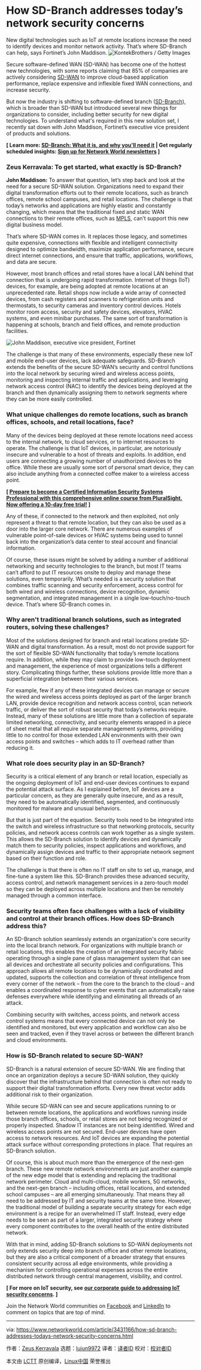 [#]: collector: (lujun9972)
[#]: translator: ( )
[#]: reviewer: ( )
[#]: publisher: ( )
[#]: url: ( )
[#]: subject: (How SD-Branch addresses today’s network security concerns)
[#]: via: (https://www.networkworld.com/article/3431166/how-sd-branch-addresses-todays-network-security-concerns.html)
[#]: author: (Zeus Kerravala https://www.networkworld.com/author/Zeus-Kerravala/)

How SD-Branch addresses today’s network security concerns
======
New digital technologies such as IoT at remote locations increase the need to identify devices and monitor network activity. That’s where SD-Branch can help, says Fortinet’s John Maddison.
![KontekBrothers / Getty Images][1]

Secure software-defined WAN (SD-WAN) has become one of the hottest new technologies, with some reports claiming that 85% of companies are actively considering [SD-WAN][2] to improve cloud-based application performance, replace expensive and inflexible fixed WAN connections, and increase security.

But now the industry is shifting to software-defined branch ([SD-Branch][3]), which is broader than SD-WAN but introduced several new things for organizations to consider, including better security for new digital technologies. To understand what's required in this new solution set, I recently sat down with John Maddison, Fortinet’s executive vice president of products and solutions.

**[ Learn more: [SD-Branch: What it is, and why you'll need it][3] | Get regularly scheduled insights: [Sign up for Network World newsletters][4] ]**

### Zeus Kerravala: To get started, what exactly is SD-Branch?

**John Maddison:** To answer that question, let’s step back and look at the need for a secure SD-WAN solution. Organizations need to expand their digital transformation efforts out to their remote locations, such as branch offices, remote school campuses, and retail locations. The challenge is that today’s networks and applications are highly elastic and constantly changing, which means that the traditional fixed and static WAN connections to their remote offices, such as [MPLS][5], can’t support this new digital business model.

That’s where SD-WAN comes in. It replaces those legacy, and sometimes quite expensive, connections with flexible and intelligent connectivity designed to optimize bandwidth, maximize application performance, secure direct internet connections, and ensure that traffic, applications, workflows, and data are secure.

However, most branch offices and retail stores have a local LAN behind that connection that is undergoing rapid transformation. Internet of things (IoT) devices, for example, are being adopted at remote locations at an unprecedented rate. Retail shops now include a wide array of connected devices, from cash registers and scanners to refrigeration units and thermostats, to security cameras and inventory control devices. Hotels monitor room access, security and safety devices, elevators, HVAC systems, and even minibar purchases. The same sort of transformation is happening at schools, branch and field offices, and remote production facilities.

![John Maddison, executive vice president, Fortinet][6]

The challenge is that many of these environments, especially these new IoT and mobile end-user devices, lack adequate safeguards. SD-Branch extends the benefits of the secure SD-WAN’s security and control functions into the local network by securing wired and wireless access points, monitoring and inspecting internal traffic and applications, and leveraging network access control (NAC) to identify the devices being deployed at the branch and then dynamically assigning them to network segments where they can be more easily controlled.

### What unique challenges do remote locations, such as branch offices, schools, and retail locations, face? 

Many of the devices being deployed at these remote locations need access to the internal network, to cloud services, or to internet resources to operate. The challenge is that IoT devices, in particular, are notoriously insecure and vulnerable to a host of threats and exploits. In addition, end users are connecting a growing number of unauthorized devices to the office. While these are usually some sort of personal smart device, they can also include anything from a connected coffee maker to a wireless access point.

**[ [Prepare to become a Certified Information Security Systems Professional with this comprehensive online course from PluralSight. Now offering a 10-day free trial!][7] ]**

Any of these, if connected to the network and then exploited, not only represent a threat to that remote location, but they can also be used as a door into the larger core network. There are numerous examples of vulnerable point-of-sale devices or HVAC systems being used to tunnel back into the organization’s data center to steal account and financial information.

Of course, these issues might be solved by adding a number of additional networking and security technologies to the branch, but most IT teams can’t afford to put IT resources onsite to deploy and manage these solutions, even temporarily. What’s needed is a security solution that combines traffic scanning and security enforcement, access control for both wired and wireless connections, device recognition, dynamic segmentation, and integrated management in a single low-touch/no-touch device. That’s where SD-Branch comes in.

### Why aren't traditional branch solutions, such as integrated routers, solving these challenges? 

Most of the solutions designed for branch and retail locations predate SD-WAN and digital transformation. As a result, most do not provide support for the sort of flexible SD-WAN functionality that today’s remote locations require. In addition, while they may claim to provide low-touch deployment and management, the experience of most organizations tells a different story. Complicating things further, these solutions provide little more than a superficial integration between their various services.

For example, few if any of these integrated devices can manage or secure the wired and wireless access points deployed as part of the larger branch LAN, provide device recognition and network access control, scan network traffic, or deliver the sort of robust security that today’s networks require. Instead, many of these solutions are little more than a collection of separate limited networking, connectivity, and security elements wrapped in a piece of sheet metal that all require separate management systems, providing little to no control for those extended LAN environments with their own access points and switches – which adds to IT overhead rather than reducing it.

### What role does security play in an SD-Branch? 

Security is a critical element of any branch or retail location, especially as the ongoing deployment of IoT and end-user devices continues to expand the potential attack surface. As I explained before, IoT devices are a particular concern, as they are generally quite insecure, and as a result, they need to be automatically identified, segmented, and continuously monitored for malware and unusual behaviors.

But that is just part of the equation. Security tools need to be integrated into the switch and wireless infrastructure so that networking protocols, security policies, and network access controls can work together as a single system. This allows the SD-Branch solution to identify devices and dynamically match them to security policies, inspect applications and workflows, and dynamically assign devices and traffic to their appropriate network segment based on their function and role.

The challenge is that there is often no IT staff on site to set up, manage, and fine-tune a system like this. SD-Branch provides these advanced security, access control, and network management services in a zero-touch model so they can be deployed across multiple locations and then be remotely managed through a common interface.

### Security teams often face challenges with a lack of visibility and control at their branch offices. How does SD-Branch address this? 

An SD-Branch solution seamlessly extends an organization's core security into the local branch network. For organizations with multiple branch or retail locations, this enables the creation of an integrated security fabric operating through a single pane of glass management system that can see all devices and orchestrate all security policies and configurations. This approach allows all remote locations to be dynamically coordinated and updated, supports the collection and correlation of threat intelligence from every corner of the network – from the core to the branch to the cloud – and enables a coordinated response to cyber events that can automatically raise defenses everywhere while identifying and eliminating all threads of an attack.

Combining security with switches, access points, and network access control systems means that every connected device can not only be identified and monitored, but every application and workflow can also be seen and tracked, even if they travel across or between the different branch and cloud environments.

### How is SD-Branch related to secure SD-WAN?

SD-Branch is a natural extension of secure SD-WAN. We are finding that once an organization deploys a secure SD-WAN solution, they quickly discover that the infrastructure behind that connection is often not ready to support their digital transformation efforts. Every new threat vector adds additional risk to their organization.

While secure SD-WAN can see and secure applications running to or between remote locations, the applications and workflows running inside those branch offices, schools, or retail stores are not being recognized or properly inspected. Shadow IT instances are not being identified. Wired and wireless access points are not secured. End-user devices have open access to network resources. And IoT devices are expanding the potential attack surface without corresponding protections in place. That requires an SD-Branch solution.

Of course, this is about much more than the emergence of the next-gen branch. These new remote network environments are just another example of the new edge model that is extending and replacing the traditional network perimeter. Cloud and multi-cloud, mobile workers, 5G networks, and the next-gen branch – including offices, retail locations, and extended school campuses – are all emerging simultaneously. That means they all need to be addressed by IT and security teams at the same time. However, the traditional model of building a separate security strategy for each edge environment is a recipe for an overwhelmed IT staff. Instead, every edge needs to be seen as part of a larger, integrated security strategy where every component contributes to the overall health of the entire distributed network.

With that in mind, adding SD-Branch solutions to SD-WAN deployments not only extends security deep into branch office and other remote locations, but they are also a critical component of a broader strategy that ensures consistent security across all edge environments, while providing a mechanism for controlling operational expenses across the entire distributed network through central management, visibility, and control.

**[ For more on IoT security, see [our corporate guide to addressing IoT security concerns][8]. ]**

Join the Network World communities on [Facebook][9] and [LinkedIn][10] to comment on topics that are top of mind.

--------------------------------------------------------------------------------

via: https://www.networkworld.com/article/3431166/how-sd-branch-addresses-todays-network-security-concerns.html

作者：[Zeus Kerravala][a]
选题：[lujun9972][b]
译者：[译者ID](https://github.com/译者ID)
校对：[校对者ID](https://github.com/校对者ID)

本文由 [LCTT](https://github.com/LCTT/TranslateProject) 原创编译，[Linux中国](https://linux.cn/) 荣誉推出

[a]: https://www.networkworld.com/author/Zeus-Kerravala/
[b]: https://github.com/lujun9972
[1]: https://images.idgesg.net/images/article/2019/07/cio_cw_distributed_decentralized_global_network_africa_by_kontekbrothers_gettyimages-1004007018_2400x1600-100802403-large.jpg
[2]: https://www.networkworld.com/article/3031279/sd-wan-what-it-is-and-why-you-ll-use-it-one-day.html
[3]: https://www.networkworld.com/article/3250664/sd-branch-what-it-is-and-why-youll-need-it.html
[4]: https://www.networkworld.com/newsletters/signup.html
[5]: https://www.networkworld.com/article/2297171/network-security-mpls-explained.html
[6]: https://images.idgesg.net/images/article/2019/08/john-maddison-_fortinet-square-100808017-small.jpg
[7]: https://pluralsight.pxf.io/c/321564/424552/7490?u=https%3A%2F%2Fwww.pluralsight.com%2Fpaths%2Fcertified-information-systems-security-professional-cisspr
[8]: https://www.networkworld.com/article/3269165/internet-of-things/a-corporate-guide-to-addressing-iot-security-concerns.html
[9]: https://www.facebook.com/NetworkWorld/
[10]: https://www.linkedin.com/company/network-world
